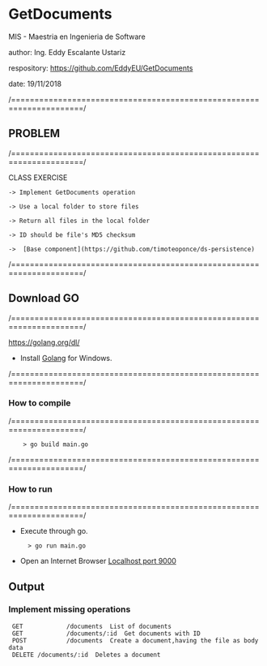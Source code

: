 # GetDocuments

MIS - Maestria en Ingenieria de Software

author: Ing. Eddy Escalante Ustariz

respository: https://github.com/EddyEU/GetDocuments

date: 19/11/2018

/=====================================================================/

## PROBLEM

/=====================================================================/

CLASS EXERCISE 

```
-> Implement GetDocuments operation

-> Use a local folder to store files 

-> Return all files in the local folder 

-> ID should be file's MD5 checksum

->  [Base component](https://github.com/timoteoponce/ds-persistence)
```

/=====================================================================/

## Download GO

/=====================================================================/

https://golang.org/dl/

* Install [Golang](https://golang.org/) for Windows.



/=====================================================================/

### How to compile

/=====================================================================/

        > go build main.go

/=====================================================================/

### How to run

/=====================================================================/

* Execute through go.

        > go run main.go 

* Open an Internet Browser [Localhost port 9000](http://localhost:9000/documents)


## Output

### Implement missing operations

```
 GET	        /documents	List of documents
 GET	        /documents/:id	Get documents with ID
 POST	        /documents	Create a document,having the file as body data
 DELETE	/documents/:id	Deletes a document
```